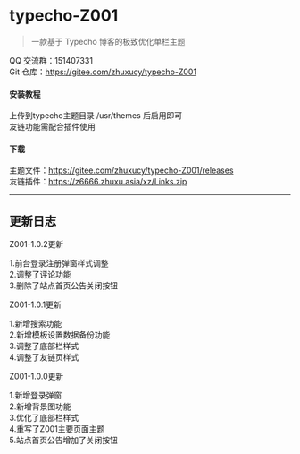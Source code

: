 # typecho-Z001

> 一款基于 Typecho 博客的极致优化单栏主题

QQ 交流群：151407331<br>
Git 仓库：https://gitee.com/zhuxucy/typecho-Z001

#### 安装教程

上传到typecho主题目录 /usr/themes 后启用即可<br>
友链功能需配合插件使用

#### 下载

主题文件：https://gitee.com/zhuxucy/typecho-Z001/releases<br>
友链插件：https://z6666.zhuxu.asia/xz/Links.zip

--------
更新日志
--------
Z001-1.0.2更新

1.前台登录注册弹窗样式调整<br>
2.调整了评论功能<br>
3.删除了站点首页公告关闭按钮

Z001-1.0.1更新

1.新增搜索功能<br>
2.新增模板设置数据备份功能<br>
3.调整了底部栏样式<br>
4.调整了友链页样式

Z001-1.0.0更新

1.新增登录弹窗<br>
2.新增背景图功能<br>
3.优化了底部栏样式<br>
4.重写了Z001主要页面主题<br>
5.站点首页公告增加了关闭按钮